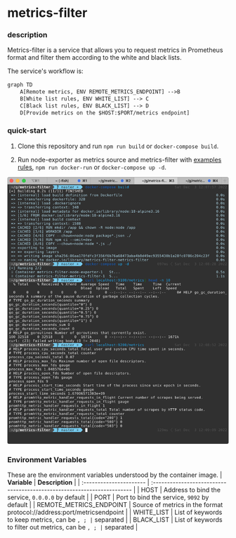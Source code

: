 # metrics-filter

### description
Metrics-filter is a service that allows you to request metrics in Prometheus format and filter them according to the white and black lists.

The service's workflow is:
```mermaid
graph TD
    A[Remote metrics, ENV REMOTE_METRICS_ENDPOINT] -->B
    B[White list rules, ENV WHITE_LIST] --> C
    C[Black list rules, ENV BLACK_LIST] --> D
    D[Provide metrics on the $HOST:$PORT/metrics endpoint]
```

### quick-start
1. Clone this repository and run `npm run build` or `docker-compose build`.

2. Run node-exporter as metrics source and metrics-filter with [examples rules](docker-compose.yaml), `npm run docker-run` or `docker-compose up -d`.

![](screenshot.png)

### Environment Variables

These are the environment variables understood by the container image.
| **Variable**            | **Description**                                                         |
| :---------------------- | :---------------------------------------------------------------------- |
| HOST                    | Address to bind the service, `0.0.0.0` by default                       |
| PORT                    | Port to bind the service, `9092` by default                             |
| REMOTE_METRICS_ENDPOINT | Source of metrics in the format protocol://address:port/metricsendpoint |
| WHITE_LIST              | List of keywords to keep metrics, can be `, ; |` separated              |
| BLACK_LIST              | List of keywords to filter out metrics, can be `, ; |` separated        |

